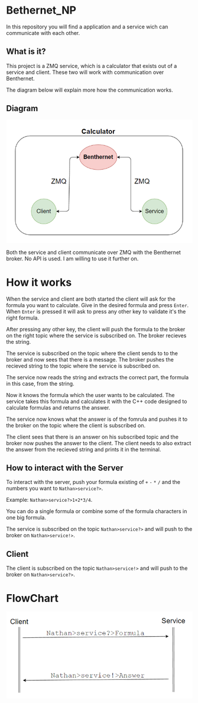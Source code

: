 # Bethernet_NP
In this repository you will find a application and a service wich can communicate with each other.

## What is it?
This project is a ZMQ service, which is a calculator that exists out of a service and client. These two will work with communication over Benthernet.

The diagram below will explain more how the communication works.

## Diagram
![Diagram](./Pictures/ZMQ.png)

Both the service and client communicate over ZMQ with the Benthernet broker. No API is used. I am willing to use it further on.

# How it works
When the service and client are both started the client will ask for the formula you want to calculate. Give in the desired formula and press `Enter`. When `Enter` is pressed it will ask to press any other key to validate it's the right formula. 

After pressing any other key, the client will push the formula to the broker on the right topic where the service is subscribed on. The broker recieves the string. 

The service is subscribed on the topic where the client sends to to the broker and now sees that there is a message. The broker pushes the recieved string to the topic where the service is subscribed on. 

The service now reads the string and extracts the correct part, the formula in this case, from the string. 

Now it knows the formula which the user wants to be calculated. The service takes this formula and calculates it with the C++ code designed to calculate formulas and returns the answer. 

The service now knows what the answer is of the fomrula and pushes it to the broker on the topic where the client is subscribed on. 

The client sees that there is an answer on his subscribed topic and the broker now pushes the answer to the client. 
The client needs to also extract the answer from the recieved string and prints it in the terminal.

## How to interact with the Server
To interact with the server, push your formula existing of `+` `-` `*` `/` and the numbers you want to `Nathan>service?>`.

Example: `Nathan>service?>1+2*3/4`.

You can do a single formula or combine some of the formula characters in one big formula.

The service is subscribed on the topic `Nathan>service?>` and will push to the broker on `Nathan>service!>`.

## Client
The client is subscribed on the topic `Nathan>service!>` and will push to the broker on `Nathan>service?>`.

# FlowChart
![FlowChart](./Pictures/FlowChart.png)
